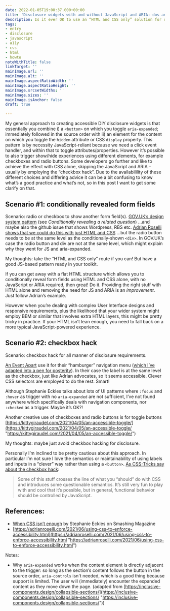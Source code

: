 ```yaml
---
date: 2022-01-05T19:00:37.000+00:00
title: 'Disclosure widgets with and without JavaScript and ARIA: dos and don’ts'
description: Is it ever OK to use an “HTML and CSS only” solution for disclosure widgets?
tags:
- entry
- disclosure
- javascript
- a11y
- css
- html
- howto
noteWithTitle: false
linkTarget: ''
mainImage.url: ''
mainImage.alt: ''
mainImage.aspectRatioWidth: ''
mainImage.aspectRatioHeight: ''
mainImage.srcsetWidths: ''
mainImage.sizes: ''
mainImage.isAnchor: false
draft: true

---
```

My general approach to creating accessible DIY disclosure widgets is that essentially you combine i) a `<button>` on which you toggle `aria-expanded`; immediately followed in the source order with ii) an element for the content on which you toggle the `hidden` attribute or CSS `display` property. This pattern is by necessity JavaScript-reliant because we need a click event handler, and within that to toggle attributes/properties. However it’s possible to also trigger show/hide experiences using different elements, for example checkboxes and radio buttons. Some developers go further and like to achieve the effect with CSS alone, skipping the JavaScript and ARIA – usually by employing the “checkbox hack”. Due to the availabilility of these different choices and differing advice it can be a bit confusing to know what’s a good practice and what’s not, so in this post I want to get some clarify on that.

## Scenario #1: conditionally revealed form fields

Scenario: radio or checkbox to show another form field(s). [GOV.UK’s design system pattern](https://design-system.service.gov.uk/components/radios/) (see _Conditionally revealing a related question_) …and maybe also the github issue that shows Wordpress, RBS etc. [Adrian Roselli shows that we could do this with just HTML and CSS](https://adrianroselli.com/2021/12/under-engineered-dependency-questions.html) …but the radio button needs to be at the same level as the conditionally-shown `<div>`. In GOV.UK’s case the radio button and div are not at the same level, which might explain why they went for JS and aria-expanded.

My thoughts: take the “HTML and CSS only” route if you can! But have a good JS-based pattern ready in your toolkit.

If you can get away with a flat HTML structure which allows you to  conditionally reveal form fields using HTML and CSS alone, with no JavaScript or ARIA required, then great! Do it. Providing the right stuff with HTML alone and removing the need for JS and ARIA is an _improvement_. Just follow Adrian’s example.

However when you’re dealing with complex User Interface designs and responsive requirements, plus the likelihood that your wider system might employ BEM or similar that involves extra HTML layers, this might be pretty tricky in practice. If your HTML isn’t lean enough, you need to fall back on a more typical JavaScript-powered experience.

## Scenario #2: checkbox hack

Scenario: checkbox hack for all manner of disclosure requirements.

[An Event Apart](https://aneventapart.com/) use it for their “hamburger” navigation menu ([which I’ve adapted into a pen for posterity](https://codepen.io/fuzzylogicx/pen/LYNxZKb)). In their case the label is at the same level as the checkbox, just like Adrian advocates, so it seems accessible. Clever CSS selectors are employed to do the rest. Smart!

Although Stephanie Eckles talks about lots of UI patterns where `:focus` and `:hover` as trigger with no `aria-expanded` are not sufficient, I’ve not found anywhere which specifically deals with navigation components, nor `:checked` as a trigger. Maybe it’s OK?!

Another creative use of checkboxes and radio buttons is for toggle buttons [https://kittygiraudel.com/2021/04/05/an-accessible-toggle/](https://kittygiraudel.com/2021/04/05/an-accessible-toggle/ "https://kittygiraudel.com/2021/04/05/an-accessible-toggle/")

My thoughts: maybe just avoid checkbox hacking for disclosure.

Personally I’m inclined to be pretty cautious about this approach. In particular I’m not sure I love the semantics or maintainability of using labels and inputs in a “clever” way rather than using a `<button>`. [As CSS-Tricks say about the checkbox hack](https://css-tricks.com/the-checkbox-hack/): 

> Some of this stuff crosses the line of what you “should” do with CSS and introduces some questionable semantics. It’s still very fun to play with and cool that it’s possible, but in general, functional behavior should be controlled by JavaScript.

## References:

* [When CSS isn’t enough](https://www.smashingmagazine.com/2021/06/css-javascript-requirements-accessible-components/) by Stephanie Eckles on Smashing Magazine
* [https://adrianroselli.com/2021/06/using-css-to-enforce-accessibility.html](https://adrianroselli.com/2021/06/using-css-to-enforce-accessibility.html "https://adrianroselli.com/2021/06/using-css-to-enforce-accessibility.html")

Notes:

* Why `aria-expanded` works when the content element is directly adjacent to the trigger: so long as the section’s content follows the button in the source order, `aria-controls` isn't needed, which is a good thing because support is limited. The user will (immediately) encounter the expanded content as they move down the page. (adapted from [https://inclusive-components.design/collapsible-sections/](https://inclusive-components.design/collapsible-sections/ "https://inclusive-components.design/collapsible-sections/"))
